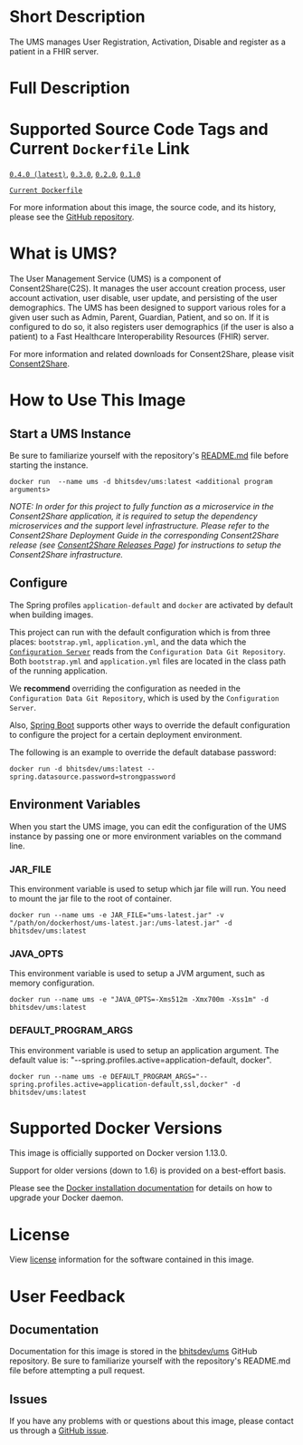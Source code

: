 # Short Description
The UMS manages User Registration, Activation, Disable and register as a patient in a FHIR server.

# Full Description

# Supported Source Code Tags and Current `Dockerfile` Link

[`0.4.0 (latest)`](https://github.com/bhits-dev/ums/releases/tag/0.4.0), [`0.3.0`](https://github.com/bhits-dev/ums/releases/tag/0.3.0), [`0.2.0`](https://github.com/bhits-dev/ums/releases/tag/0.2.0), [`0.1.0`](https://github.com/bhits-dev/ums/releases/tag/0.1.0)

[`Current Dockerfile`](../ums/src/main/docker/Dockerfile)

For more information about this image, the source code, and its history, please see the [GitHub repository](https://github.com/bhits-dev/ums).

# What is UMS?

The User Management Service (UMS) is a component of Consent2Share(C2S). It manages the user account creation process, user account activation, user disable, user update, and persisting of the user demographics. The UMS has been designed to support various roles for a given user such as Admin, Parent, Guardian, Patient, and so on. If it is configured to do so, it also registers user demographics (if the user is also a patient) to a Fast Healthcare Interoperability Resources (FHIR) server. 

For more information and related downloads for Consent2Share, please visit [Consent2Share](https://bhits-dev.github.io/consent2share/).

# How to Use This Image

## Start a UMS Instance

Be sure to familiarize yourself with the repository's [README.md](https://github.com/bhits-dev/ums) file before starting the instance.

`docker run  --name ums -d bhitsdev/ums:latest <additional program arguments>`

*NOTE: In order for this project to fully function as a microservice in the Consent2Share application, it is required to setup the dependency microservices and the support level infrastructure. Please refer to the Consent2Share Deployment Guide in the corresponding Consent2Share release (see [Consent2Share Releases Page](https://github.com/bhits-dev/consent2share/releases)) for instructions to setup the Consent2Share infrastructure.*
 
## Configure

The Spring profiles `application-default` and `docker` are activated by default when building images.

This project can run with the default configuration which is from three places: `bootstrap.yml`, `application.yml`, and the data which the [`Configuration Server`](https://github.com/bhits-dev/config-server) reads from the `Configuration Data Git Repository`. Both `bootstrap.yml` and `application.yml` files are located in the class path of the running application.

We **recommend** overriding the configuration as needed in the `Configuration Data Git Repository`, which is used by the `Configuration Server`.

Also, [Spring Boot](https://projects.spring.io/spring-boot/) supports other ways to override the default configuration to configure the project for a certain deployment environment. 

The following is an example to override the default database password:

`docker run -d bhitsdev/ums:latest --spring.datasource.password=strongpassword`

## Environment Variables

When you start the UMS image, you can edit the configuration of the UMS instance by passing one or more environment variables on the command line. 

### JAR_FILE

This environment variable is used to setup which jar file will run. You need to mount the jar file to the root of container.

`docker run --name ums -e JAR_FILE="ums-latest.jar" -v "/path/on/dockerhost/ums-latest.jar:/ums-latest.jar" -d bhitsdev/ums:latest`

### JAVA_OPTS 

This environment variable is used to setup a JVM argument, such as memory configuration.

`docker run --name ums -e "JAVA_OPTS=-Xms512m -Xmx700m -Xss1m" -d bhitsdev/ums:latest`

### DEFAULT_PROGRAM_ARGS 

This environment variable is used to setup an application argument. The default value is: "--spring.profiles.active=application-default, docker".

`docker run --name ums -e DEFAULT_PROGRAM_ARGS="--spring.profiles.active=application-default,ssl,docker" -d bhitsdev/ums:latest`

# Supported Docker Versions

This image is officially supported on Docker version 1.13.0.

Support for older versions (down to 1.6) is provided on a best-effort basis.

Please see the [Docker installation documentation](https://docs.docker.com/engine/installation/) for details on how to upgrade your Docker daemon.

# License

View [license](https://github.com/bhits-dev/ums/blob/master/LICENSE) information for the software contained in this image.

# User Feedback

## Documentation
 
Documentation for this image is stored in the [bhitsdev/ums](https://github.com/bhits-dev/ums) GitHub repository. Be sure to familiarize yourself with the repository's README.md file before attempting a pull request.

## Issues

If you have any problems with or questions about this image, please contact us through a [GitHub issue](https://github.com/bhits-dev/ums/issues).


